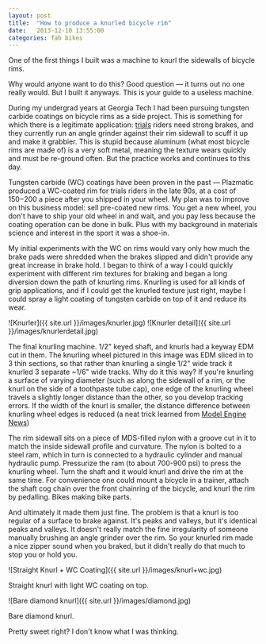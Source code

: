 ```yaml
---
layout: post
title:  "How to produce a knurled bicycle rim"
date:   2013-12-10 13:55:00
categories: fab bikes
---
```


One of the first things I built was a machine to knurl the sidewalls of bicycle rims.

Why would anyone want to do this? Good question — it turns out no one really would. But I built it anyways. This is your guide to a useless machine.

During my undergrad years at Georgia Tech I had been pursuing tungsten carbide coatings on bicycle rims as a side project. This is something for which there is a legitimate application: [trials](https://en.wikipedia.org/wiki/Mountain_bike_trials) riders need strong brakes, and they currently run an angle grinder against their rim sidewall to scuff it up and make it grabbier. This is stupid because aluminum (what most bicycle rims are made of) is a very soft metal, meaning the texture wears quickly and must be re-ground often. But the practice works and continues to this day.

Tungsten carbide (WC) coatings have been proven in the past — Plazmatic produced a WC-coated rim for trials riders in the late 90s, at a cost of $150-$200 a piece after you shipped in your wheel. My plan was to improve on this business model: sell pre-coated new rims. You get a new wheel, you don't have to ship your old wheel in and wait, and you pay less because the coating operation can be done in bulk. Plus with my background in materials science and interest in the sport it was a shoe-in.

My initial experiments with the WC on rims would vary only how much the brake pads were shredded when the brakes slipped and didn't provide any great increase in brake hold. I began to think of a way I could quickly experiment with different rim textures for braking and began a long diversion down the path of knurling rims. Knurling is used for all kinds of grip applications, and if I could get the knurled texture just right, maybe I could spray a light coating of tungsten carbide on top of it and reduce its wear.

![Knurler]({{ site.url }}/images/knurler.jpg)
![Knurler detail]({{ site.url }}/images/knurlerdetail.jpg)

The final knurling machine. 1/2" keyed shaft, and knurls had a keyway EDM cut in them. The knurling wheel pictured in this image was EDM sliced in to 3 thin sections, so that rather than knurling a single 1/2" wide track it knurled 3 separate ~1/6" wide tracks. Why do it this way? If you're knurling a surface of varying diameter (such as along the sidewall of a rim, or the knurl on the side of a toothpaste tube cap), one edge of the knurling wheel travels a slightly longer distance than the other, so you develop tracking errors. If the width of the knurl is smaller, the distance difference between knurling wheel edges is reduced (a neat trick learned from [Model Engine News](http://modelenginenews.org/techniques/prop_drivers.html))

The rim sidewall sits on a piece of MDS-filled nylon with a groove cut in it to match the inside sidewall profile and curvature. The nylon is bolted to a steel ram, which in turn is connected to a hydraulic cylinder and manual hydraulic pump. Pressurize the ram (to about 700-900 psi) to press the knurling wheel. Turn the shaft and it would knurl and drive the rim at the same time. For convenience one could mount a bicycle in a trainer, attach the shaft cog chain over the front chainring of the bicycle, and knurl the rim by pedalling. Bikes making bike parts.

And ultimately it made them just fine. The problem is that a knurl is too regular of a surface to brake against. It's peaks and valleys, but it's identical peaks and valleys. It doesn't really match the fine irregularity of someone manually brushing an angle grinder over the rim. So your knurled rim made a nice zipper sound when you braked, but it didn't really do that much to stop you or hold you.

![Straight Knurl + WC Coating]({{ site.url }}/images/knurl+wc.jpg)

Straight knurl with light WC coating on top.

![Bare diamond knurl]({{ site.url }}/images/diamond.jpg)

Bare diamond knurl.  

Pretty sweet right? I don't know what I was thinking. 
